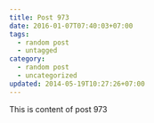 ```yaml
---
title: Post 973
date: 2016-01-07T07:40:03+07:00
tags:
  - random post
  - untagged
category:
  - random post
  - uncategorized
updated: 2014-05-19T10:27:26+07:00
---
```

This is content of post 973